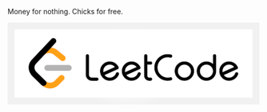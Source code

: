 Money for nothing. Chicks for free.

[![LeetCode Account](img/leetcode.png)](https://leetcode.com/jocic_91)
